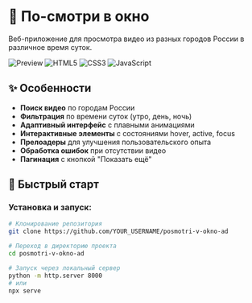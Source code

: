 # 🎥 По-смотри в окно

Веб-приложение для просмотра видео из разных городов России в различное время суток.

![Preview](https://img.shields.io/badge/Статус-Готовый_проект-brightgreen)
![HTML5](https://img.shields.io/badge/HTML5-E34F26?logo=html5&logoColor=white)
![CSS3](https://img.shields.io/badge/CSS3-1572B6?logo=css3&logoColor=white)
![JavaScript](https://img.shields.io/badge/JavaScript-F7DF1E?logo=javascript&logoColor=black)

## ✨ Особенности

- **Поиск видео** по городам России
- **Фильтрация** по времени суток (утро, день, ночь)
- **Адаптивный интерфейс** с плавными анимациями
- **Интерактивные элементы** с состояниями hover, active, focus
- **Прелоадеры** для улучшения пользовательского опыта
- **Обработка ошибок** при отсутствии видео
- **Пагинация** с кнопкой "Показать ещё"

## 🚀 Быстрый старт

### Установка и запуск:
```bash
# Клонирование репозитория
git clone https://github.com/YOUR_USERNAME/posmotri-v-okno-ad

# Переход в директорию проекта
cd posmotri-v-okno-ad

# Запуск через локальный сервер
python -m http.server 8000
# или
npx serve
